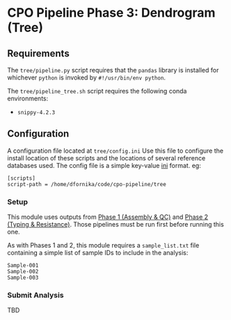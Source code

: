 # CPO Pipeline Phase 3: Dendrogram (Tree)

## Requirements

The `tree/pipeline.py` script requires that the `pandas` library is installed for whichever `python` is invoked by `#!/usr/bin/env python`.

The `tree/pipeline_tree.sh` script requires the following conda environments:

 - `snippy-4.2.3`

## Configuration

A configuration file located at `tree/config.ini` Use this file to configure the install location of these scripts and the locations of several reference databases used. The config file is a simple key-value [ini](https://en.wikipedia.org/wiki/INI_file) format. eg:

```
[scripts]
script-path = /home/dfornika/code/cpo-pipeline/tree
```

### Setup

This module uses outputs from [Phase 1 (Assembly & QC)](https://github.com/Public-Health-Bioinformatics/cpo-pipeline/tree/master/assembly) and [Phase 2 (Typing & Resistance)](https://github.com/Public-Health-Bioinformatics/cpo-pipeline/tree/master/typing). Those pipelines must be run first before running this one.

As with Phases 1 and 2, this module requires a `sample_list.txt` file containing a simple list of sample IDs to include in the analysis:

```
Sample-001
Sample-002
Sample-003
```

### Submit Analysis

TBD